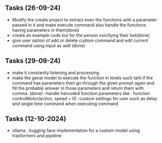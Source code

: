 ## Tasks (26-09-24)
- Modify the create project to extract even the functions with a parameter passed in it and make execute command also handle the functions having parameters in them(done)
- create an example code too for the person voicifying their bot(done)
- give user option of add or delete custom command and edit current command using input as well (done)

## Tasks (29-09-24)
- make it constantly listening and processing
- make the genai model to execute the function in levels such taht if the command has parameters then go through the given prompt again and fill the probable answer in those parameters and return them with comma. (done)
-handle harcoded function parameters like : function controlMotor(action, speed = 0)
-custom settings for user such as delay and single time command when executing command

## Tasks (12-10-2024)
- ollama , hugging face implementation for a custom model using trasformers and pipeline